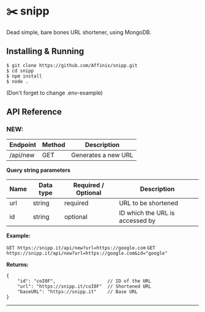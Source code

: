 # ✂️ snipp
Dead simple, bare bones URL shortener, using MongoDB.

## Installing & Running
```
$ git clone https://github.com/Affinix/snipp.git
$ cd snipp
$ npm install
$ node .
```

(Don't forget to change .env-example)

## API Reference

### NEW:

| Endpoint | Method | Description         |
|----------|--------|---------------------|
| /api/new | GET    | Generates a new URL |

**Query string parameters**

| Name | Data type | Required / Optional | Description                      |
|------|-----------|---------------------|----------------------------------|
| url  | string    | required            | URL to be shortened              |
| id   | string    | optional            | ID which the URL is accessed by  |

**Example:**

`GET https://snipp.it/api/new?url=https://google.com`
`GET https://snipp.it/api/new?url=https://google.com&id="google"`

**Returns:**

```
{
    "id": "coI0F",                   // ID of the URL
    "url": "https://snipp.it/coI0F"  // Shortened URL
    "baseURL": "https://snipp.it"    // Base URL
}
```
---------------
